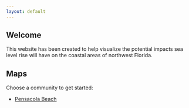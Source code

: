 ```yaml
---
layout: default
---
```


## Welcome

This website has been created to help visualize the potential impacts sea level rise will have on the coastal areas of northwest Florida.

## Maps

Choose a community to get started:

- [Pensacola Beach](/pensacola-beach.md)